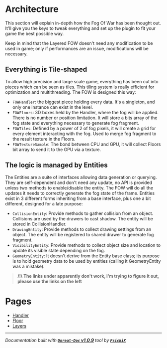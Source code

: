 # Architecture

This section will explain in-depth how the Fog Of War has been thought out. It'll give you the keys to tweak
everything and set up the plugin to fit your game the best possible way.

Keep in mind that the Layered FOW doesn't need any modification to be used in game; only if performances are
an issue, modifications will be necessary.

## Everything is Tile-shaped

To allow high precision and large scale game, everything has been cut into pieces which can be seen as tiles.
This tiling system is really efficient for optimization and multithreading. The FOW is designed this way:
* `FOWHandler`: the biggest piece holding every data. It's a singleton, and only one instance can exist in the level.
* `FOWFloors`: 3D boxes held by the Handler, where the fog will be applied. There is no number or position limitation. It will store a bits array of the fog state and everything necessary to generate fog fragment.
* `FOWTiles`: Defined by a power of 2 of fog pixels, it will create a grid for every element interacting with the fog. Used to merge fog fragment to the result texture in the Floors.
* `FOWTextureSample`: The bond between CPU and GPU, it will collect Floors bit array to send it to the GPU via a texture.

## The logic is managed by Entities

The Entities are a suite of interfaces allowing data generation or querying. They are self-dependent and don't
need any update, no API is provided unless two methods to enable/disable the entity. The FOW will do all the
updates it needs to correctly generate the fog state of the frame. Entities exist in 3 different forms inheriting
from a base interface, plus one a bit different, designed for a late purpose:
* `CollisionEntity`: Provide methods to gather collision from an object. Collisions are used by the drawers to cast shadow. The entity will be stored in CollisionHandler.
* `DrawingEntity`: Provide methods to collect drawing settings from an object. The entity will be registered to shared drawer to generate fog fragment.
* `VisibilityEntity`: Provide methods to collect object size and location to update its visible state depending on the fog.
* `GeometryEntity`: It doesn't derive from the Entity base class; its purpose is to hold geometry data to be used by entities (calling it GeometryEntity was a mistake).

> **/!\ The links under apparently don't work, I'm trying to figure it out, please use the links on the left <br />**

# Pages

- [Handler](/book/architecture/Handler.md)
- [Floor](/book/architecture/Floor.md)
- [Layers](/book/architecture/Layers.md)

---
_Documentation built with [**`Unreal-Doc` v1.0.9**](https://github.com/PsichiX/unreal-doc) tool by [**`PsichiX`**](https://github.com/PsichiX)_